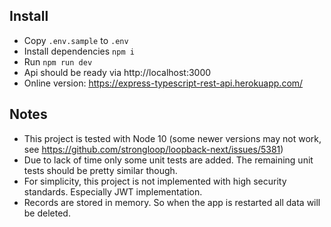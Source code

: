 ## Install
- Copy `.env.sample` to `.env`
- Install dependencies `npm i`
- Run `npm run dev`
- Api should be ready via http://localhost:3000
- Online version: https://express-typescript-rest-api.herokuapp.com/

## Notes
- This project is tested with Node 10 (some newer versions may not work, see https://github.com/strongloop/loopback-next/issues/5381)
- Due to lack of time only some unit tests are added. The remaining unit tests should be pretty similar though.
- For simplicity, this project is not implemented with high security standards. Especially JWT implementation.
- Records are stored in memory. So when the app is restarted all data will be deleted.
